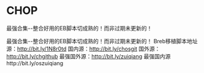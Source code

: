 # CHOP
最强合集--整合好用的EB脚本切成熟的！而非过期未更新的！

最强合集--整合好用的EB脚本切成熟的！而非过期未更新的！
Breb移植脚本地址源：http://bit.ly/1N8r0td
国内源：http://bit.ly/chosgit 
国外源：http://bit.ly/chgithub
最强国外源：http://bit.ly/zuiqiang
最强国内源http://bit.ly/oszuiqiang
